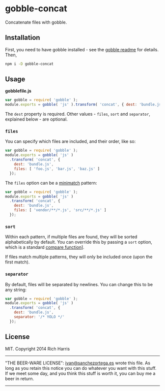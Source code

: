 # gobble-concat

Concatenate files with gobble.

## Installation

First, you need to have gobble installed - see the [gobble readme](https://github.com/gobblejs/gobble) for details. Then,

```bash
npm i -D gobble-concat
```

## Usage

**gobblefile.js**

```js
var gobble = require( 'gobble' );
module.exports = gobble( 'js' ).transform( 'concat', { dest: 'bundle.js' });
```

The `dest` property is required. Other values - `files`, `sort` and `separator`, explained below - are optional.

### `files`

You can specify which files are included, and their order, like so:

```js
var gobble = require( 'gobble' );
module.exports = gobble( 'js' )
  .transform( 'concat', {
    dest: 'bundle.js',
    files: [ 'foo.js', 'bar.js', 'baz.js' ]
  });
```

The `files` option can be a [minimatch](https://github.com/isaacs/minimatch) pattern:

```js
var gobble = require( 'gobble' );
module.exports = gobble( 'js' )
  .transform( 'concat', {
    dest: 'bundle.js',
    files: [ 'vendor/**/*.js', 'src/**/*.js' ]
  });
```

### `sort`

Within each pattern, if multiple files are found, they will be sorted alphabetically by default. You can override this by passing a `sort` option, which is a standard [compare function](https://developer.mozilla.org/en-US/docs/Web/JavaScript/Reference/Global_Objects/Array/sort)].

If files match multiple patterns, they will only be included once (upon the first match).

### `separator`

By default, files will be separated by newlines. You can change this to be any string:

```js
var gobble = require( 'gobble' );
module.exports = gobble( 'js' )
  .transform( 'concat', {
    dest: 'bundle.js',
    separator: '/* YOLO */'
  });
```


## License

MIT. Copyright 2014 Rich Harris

---

"THE BEER-WARE LICENSE":
<ivan@sanchezortega.es> wrote this file. As long as you retain this notice you
can do whatever you want with this stuff. If we meet some day, and you think
this stuff is worth it, you can buy me a beer in return.

---
